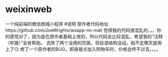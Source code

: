 # weixinweb
一个纯前端的微信商城小程序
#说明
原作者代码地址https://github.com/JoeWrights/wxapp-mi-mall
觉得我的代码很混乱的，，，你的感觉对了，因为是在原作者基础上改的，所以代码会比较混乱，希望我的“注释（牢骚）”会有帮助。
去除了两个没用的页面，但目录结构没动，指不定哪天就用上了:smirk:
修了一个原作者的BUG，即直接点加入购物车时，价格会传不过去。。。。
